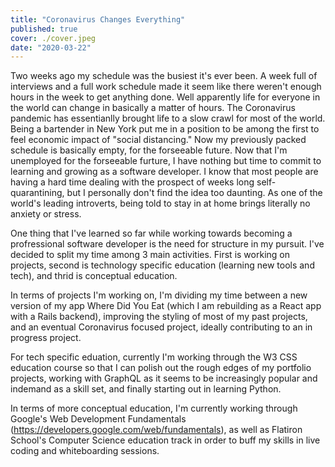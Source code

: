 ```yaml
---
title: "Coronavirus Changes Everything"
published: true
cover: ./cover.jpeg
date: "2020-03-22"
---
```


Two weeks ago my schedule was the busiest it's ever been. A week full of interviews and a full work schedule made it seem like there weren't
enough hours in the week to get anything done. Well apparently life for everyone in the world can change in basically a matter of hours. 
The Coronavirus pandemic has essentianlly brought life to a slow crawl for most of the world. Being a bartender in New York put me in a position
to be among the first to feel economic impact of "social distancing." Now my previously packed schedule is basically empty, for the forseeable
future. Now that I'm unemployed for the forseeable furture, I have nothing but time to commit to learning and growing as a software developer. 
I know that most people are having a hard time dealing with the prospect of weeks long self-quarantining, but I personally don't find the idea
too daunting. As one of the world's leading introverts, being told to stay in at home brings literally no anxiety or stress. 

One thing that I've learned so far while working towards becoming a profressional software developer is the need for structure in my pursuit. 
I've decided to split my time among 3 main activities. First is working on projects, second is technology specific education (learning new tools
and tech), and thrid is conceptual education. 

In terms of projects I'm working on, I'm dividing my time between a new version of my app Where Did 
You Eat (which I am rebuilding as a React app with a Rails backend), improving the styling of most of my past projects, and an eventual Coronavirus
focused project, ideally contributing to an in progress project. 

For tech specific eduation, currently I'm working through the W3 CSS education course so that I can polish out the rough edges of my portfolio projects,
working with GraphQL as it seems to be increasingly popular and indemand as a skill set, and finally starting out in learning Python.

In terms of more conceptual education, I'm currently working through Google's Web Development Fundamentals (https://developers.google.com/web/fundamentals),
as well as Flatiron School's Computer Science education track in order to buff my skills in live coding and whiteboarding sessions. 